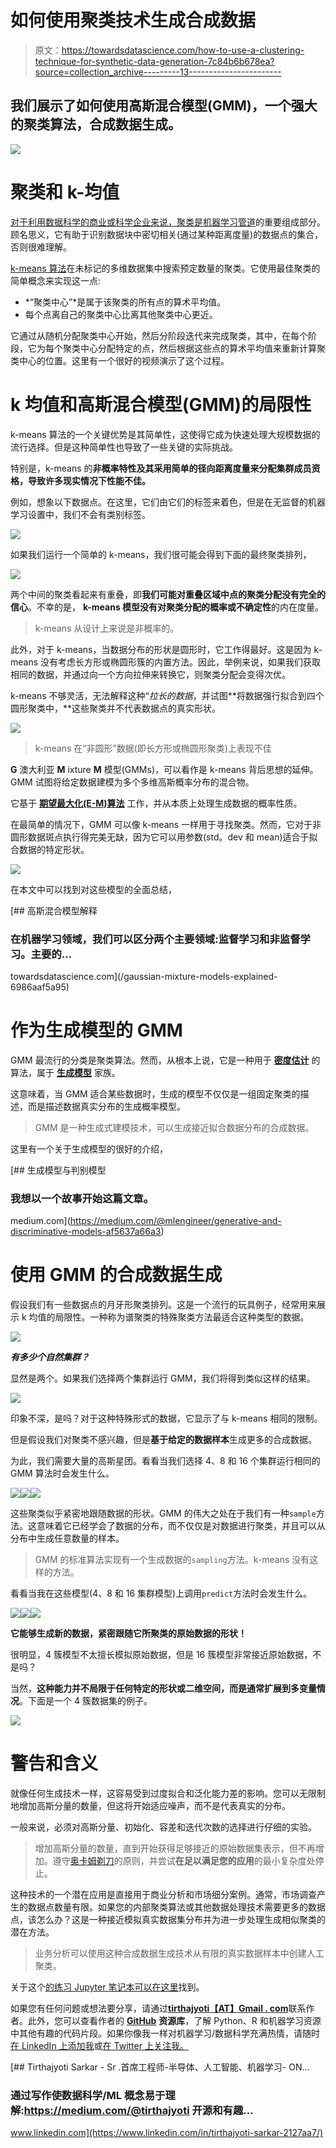 # 如何使用聚类技术生成合成数据

> 原文：<https://towardsdatascience.com/how-to-use-a-clustering-technique-for-synthetic-data-generation-7c84b6b678ea?source=collection_archive---------13----------------------->

## 我们展示了如何使用高斯混合模型(GMM)，一个强大的聚类算法，合成数据生成。

![](img/13dc63692f2a904804c51978393541c3.png)

# 聚类和 k-均值

[对于利用数据科学的商业或科学企业来说，聚类是机器学习管道](/the-5-clustering-algorithms-data-scientists-need-to-know-a36d136ef68)的重要组成部分。顾名思义，它有助于识别数据块中密切相关(通过某种距离度量)的数据点的集合，否则很难理解。

[k-means 算法](https://en.wikipedia.org/wiki/K-means_clustering)在未标记的多维数据集中搜索预定数量的聚类。它使用最佳聚类的简单概念来实现这一点:

*   *“聚类中心”*是属于该聚类的所有点的算术平均值。
*   每个点离自己的聚类中心比离其他聚类中心更近。

它通过从随机分配聚类中心开始，然后分阶段迭代来完成聚类，其中，在每个阶段，它为每个聚类中心分配特定的点，然后根据这些点的算术平均值来重新计算聚类中心的位置。这里有一个很好的视频演示了这个过程。

# k 均值和高斯混合模型(GMM)的局限性

k-means 算法的一个关键优势是其简单性，这使得它成为快速处理大规模数据的流行选择。但是这种简单性也导致了一些关键的实际挑战。

特别是，k-means 的**非概率特性及其采用简单的径向距离度量来分配集群成员资格，导致许多现实情况下性能不佳。**

例如，想象以下数据点。在这里，它们由它们的标签来着色，但是在无监督的机器学习设置中，我们不会有类别标签。

![](img/f3c75636581c64337d6ebad142e5e9f1.png)

如果我们运行一个简单的 k-means，我们很可能会得到下面的最终聚类排列，

![](img/17b07732e4b0e595207937da481a12d8.png)

两个中间的聚类看起来有重叠，即**我们可能对重叠区域中点的聚类分配没有完全的信心**。不幸的是， **k-means 模型没有对聚类分配的概率或不确定性**的内在度量。

> k-means 从设计上来说是非概率的。

此外，对于 k-means，当数据分布的形状是圆形时，它工作得最好。这是因为 k-means 没有考虑长方形或椭圆形簇的内置方法。因此，举例来说，如果我们获取相同的数据，并通过向一个方向拉伸来转换它，则聚类分配会变得次优。

k-means 不够灵活，无法解释这种“*拉长的数据*，并试图**将数据强行拟合到四个圆形聚类中，**这些聚类并不代表数据点的真实形状。

![](img/7b31fd96a1c6b136c1d7de261e43d346.png)

> k-means 在“非圆形”数据(即长方形或椭圆形聚类)上表现不佳

**G** 澳大利亚 **M** ixture **M** 模型(GMMs)，可以看作是 k-means 背后思想的延伸。GMM 试图将给定数据建模为多个多维高斯概率分布的混合物。

它基于 [**期望最大化(E-M)算法**](/inference-using-em-algorithm-d71cccb647bc) 工作，并从本质上处理生成数据的概率性质。

在最简单的情况下，GMM 可以像 k-means 一样用于寻找聚类。然而，它对于非圆形数据斑点执行得完美无缺，因为它可以用参数(std。dev 和 mean)适合于拟合数据的特定形状。

![](img/ad8a622a46d5d4aaa1ff1f2bccc1c253.png)

在本文中可以找到对这些模型的全面总结，

[](/gaussian-mixture-models-explained-6986aaf5a95) [## 高斯混合模型解释

### 在机器学习领域，我们可以区分两个主要领域:监督学习和非监督学习。主要的…

towardsdatascience.com](/gaussian-mixture-models-explained-6986aaf5a95) 

# 作为生成模型的 GMM

GMM 最流行的分类是聚类算法。然而，从根本上说，它是一种用于 [**密度估计**](https://en.wikipedia.org/wiki/Density_estimation) 的算法，属于 [**生成模型**](https://stats.stackexchange.com/questions/12421/generative-vs-discriminative) 家族。

这意味着，当 GMM 适合某些数据时，生成的模型不仅仅是一组固定聚类的描述，而是描述数据真实分布的生成概率模型。

> GMM 是一种生成式建模技术，可以生成接近拟合数据分布的合成数据。

这里有一个关于生成模型的很好的介绍，

 [## 生成模型与判别模型

### 我想以一个故事开始这篇文章。

medium.com](https://medium.com/@mlengineer/generative-and-discriminative-models-af5637a66a3) 

# 使用 GMM 的合成数据生成

假设我们有一些数据点的月牙形聚类排列。这是一个流行的玩具例子，经常用来展示 k 均值的局限性。一种称为谱聚类的特殊聚类方法最适合这种类型的数据。

![](img/88053265af03cb592da99cfc415e6f4b.png)

***有多少个自然集群？***

显然是两个。如果我们选择两个集群运行 GMM，我们将得到类似这样的结果。

![](img/16c65b782ec9a0458d329af2dbcdc6f4.png)

印象不深，是吗？对于这种特殊形式的数据，它显示了与 k-means 相同的限制。

但是假设我们对聚类不感兴趣，但是**基于给定的数据样本**生成更多的合成数据。

为此，我们需要大量的高斯星团。看看当我们选择 4、8 和 16 个集群运行相同的 GMM 算法时会发生什么。

![](img/79feea82b171a0e0f6d884b3ed22a69d.png)![](img/b4f58502bb28c91d0180cd1e07da7c16.png)![](img/f12f9250de4b669c8f0e56e095496c56.png)

这些聚类似乎紧密地跟随数据的形状。GMM 的伟大之处在于我们有一种`sample`方法。这意味着它已经学会了数据的分布，而不仅仅是对数据进行聚类，并且可以从分布中生成任意数量的样本。

> GMM 的标准算法实现有一个生成数据的`sampling`方法。k-means 没有这样的方法。

看看当我在这些模型(4、8 和 16 集群模型)上调用`predict`方法时会发生什么。

![](img/c1bae8ccac15151e34792d95358473e2.png)![](img/11a4e429f2231e36d1900a4ff720668b.png)![](img/89b8064c63d077e51acad9cd0acebfdc.png)

**它能够生成新的数据，紧密跟随它所聚类的原始数据的形状！**

很明显，4 簇模型不太擅长模拟原始数据，但是 16 簇模型非常接近原始数据，不是吗？

当然，**这种能力并不局限于任何特定的形状或二维空间，而是通常扩展到多变量情况**。下面是一个 4 簇数据集的例子。

![](img/f2a92b6d6ad10649d9ede4953fffce03.png)

# 警告和含义

就像任何生成技术一样，这容易受到过度拟合和泛化能力差的影响。您可以无限制地增加高斯分量的数量，但这将开始适应噪声，而不是代表真实的分布。

一般来说，必须对高斯分量、初始化、容差和迭代次数的选择进行仔细的实验。

> 增加高斯分量的数量，直到开始获得足够接近的原始数据集表示，但不再增加。遵守[奥卡姆剃刀](https://www.teradata.com/Blogs/Occam%E2%80%99s-razor-and-machine-learning)的原则，并尝试**在足以满足您的应用**的最小复杂度处停止。

这种技术的一个潜在应用是直接用于商业分析和市场细分案例。通常，市场调查产生的数据点数量有限。如果您的内部聚类算法或其他数据处理技术需要更多的数据点，该怎么办？这是一种接近模拟真实数据集分布并为进一步处理生成相似聚类的潜在方法。

> 业务分析可以使用这种合成数据生成技术从有限的真实数据样本中创建人工聚类。

关于这个[的练习 Jupyter 笔记本可以在这里](https://github.com/tirthajyoti/Machine-Learning-with-Python/blob/master/Clustering-Dimensionality-Reduction/k-means_clustering_GMM.ipynb)找到。

如果您有任何问题或想法要分享，请通过[**tirthajyoti【AT】Gmail . com**](mailto:tirthajyoti@gmail.com)联系作者。此外，您可以查看作者的 [**GitHub**](https://github.com/tirthajyoti?tab=repositories) **资源库**，了解 Python、R 和机器学习资源中其他有趣的代码片段。如果你像我一样对机器学习/数据科学充满热情，请随时[在 LinkedIn 上添加我](https://www.linkedin.com/in/tirthajyoti-sarkar-2127aa7/)或[在 Twitter 上关注我。](https://twitter.com/tirthajyotiS)

[](https://www.linkedin.com/in/tirthajyoti-sarkar-2127aa7/) [## Tirthajyoti Sarkar - Sr .首席工程师-半导体、人工智能、机器学习- ON…

### 通过写作使数据科学/ML 概念易于理解:https://medium.com/@tirthajyoti 开源和有趣…

www.linkedin.com](https://www.linkedin.com/in/tirthajyoti-sarkar-2127aa7/)
